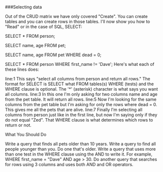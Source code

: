 ###Selecting data

Out of the CRUD matrix we have only covered "Create". You can create tables and you can create rows in those tables. I'll now show you how to "Read" or in the case of SQL, SELECT:

SELECT * FROM person;

SELECT name, age FROM pet;

SELECT name, age FROM pet WHERE dead = 0;

SELECT * FROM person WHERE first_name != 'Dave';
Here's what each of these lines does:

line:1
This says "select all columns from person and return all rows." The format for SELECT is SELECT what FROM tables(s) WHERE (tests) and the WHERE clause is optional. The '*' (asterisk) character is what says you want all columns.
line:3
In this one I'm only asking for two columns name and age from the pet table. It will return all rows.
line:5
Now I'm looking for the same columns from the pet table but I'm asking for only the rows where dead = 0. This gives me all the pets that are alive.
line:7
Finally I'm selecting all columns from person just like in the first line, but now I'm saying only if they do not equal "Zed". That WHERE clause is what determines which rows to return or not.
 

What You Should Do

Write a query that finds all pets older than 10 years. 
Write a query to find all people younger than you. 
Do one that's older. 
Write a query that uses more than one test in the WHERE clause using the AND to write it. For example, WHERE first_name = "Dave" AND age > 30. 
Do another query that searches for rows using 3 columns and uses both AND and OR operators.